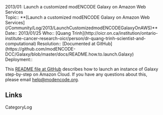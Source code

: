 <div class="title">2013/01: Launch a customized modENCODE Galaxy on Amazon Web Services</div>

<div class='logbox'>
 Topic:: **[Launch a customized modENCODE Galaxy on Amazon Web Services](/Community/Log/2013/LaunchCustomizedmodENCODEGalaxyOnAWS)**
 Date:: 2013/01/25
 Who:: [Quang Trinh](http://oicr.on.ca/institution/ontario-institute-cancer-research-oicr/person/dr-quang-trinh-scientist-and-computational)
 Resolution:: [Documented at GitHub](https://github.com/modENCODE-DCC/Galaxy/blob/master/docs/README.how.to.launch.Galaxy)
 Deployment::
</div>

This [README file at GitHub](https://github.com/modENCODE-DCC/Galaxy/blob/master/docs/README.how.to.launch.Galaxy) describes how to launch an instance of Galaxy step-by-step on Amazon Cloud.  If you have any questions about this, please email help@modencode.org.

## Links

CategoryLog
